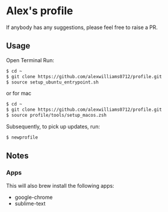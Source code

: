 # Alex's profile

If anybody has any suggestions, please feel free to raise a PR.

## Usage

Open Terminal
Run:

```zsh
$ cd ~
$ git clone https://github.com/alexwilliams0712/profile.git
$ source setup_ubuntu_entrypoint.sh
```

or for mac

```zsh
$ cd ~
$ git clone https://github.com/alexwilliams0712/profile.git
$ source profile/tools/setup_macos.zsh
```

Subsequently, to pick up updates, run:

```zsh
$ newprofile
```

## Notes


### Apps

This will also brew install the following apps:

* google-chrome
* sublime-text
